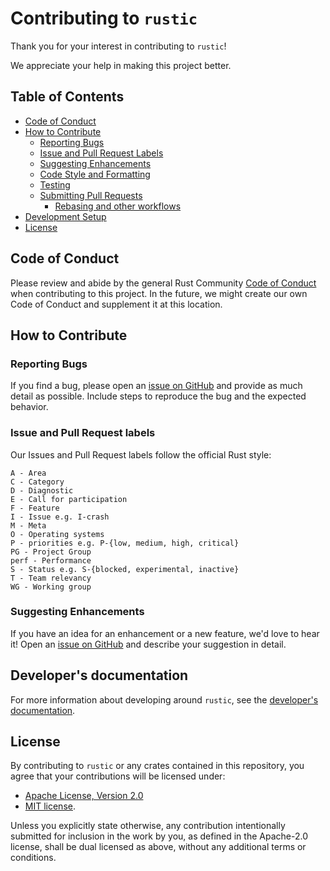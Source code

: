 # Contributing to `rustic`

Thank you for your interest in contributing to `rustic`!

We appreciate your help in making this project better.

## Table of Contents

- [Code of Conduct](#code-of-conduct)
- [How to Contribute](#how-to-contribute)
  - [Reporting Bugs](#reporting-bugs)
  - [Issue and Pull Request Labels](#issue-and-pull-request-labels)
  - [Suggesting Enhancements](#suggesting-enhancements)
  - [Code Style and Formatting](#code-style-and-formatting)
  - [Testing](#testing)
  - [Submitting Pull Requests](#submitting-pull-requests)
    - [Rebasing and other workflows](#rebasing-and-other-workflows)
- [Development Setup](#development-setup)
- [License](#license)

## Code of Conduct

Please review and abide by the general Rust Community
[Code of Conduct](https://www.rust-lang.org/policies/code-of-conduct) when
contributing to this project. In the future, we might create our own Code of
Conduct and supplement it at this location.

## How to Contribute

### Reporting Bugs

If you find a bug, please open an
[issue on GitHub](https://github.com/rustic-rs/rustic/issues/new/choose) and
provide as much detail as possible. Include steps to reproduce the bug and the
expected behavior.

### Issue and Pull Request labels

Our Issues and Pull Request labels follow the official Rust style:

```text
A - Area
C - Category
D - Diagnostic
E - Call for participation
F - Feature
I - Issue e.g. I-crash
M - Meta
O - Operating systems
P - priorities e.g. P-{low, medium, high, critical}
PG - Project Group
perf - Performance
S - Status e.g. S-{blocked, experimental, inactive}
T - Team relevancy
WG - Working group
```

### Suggesting Enhancements

If you have an idea for an enhancement or a new feature, we'd love to hear it!
Open an [issue on GitHub](https://github.com/rustic-rs/rustic/issues/new/choose)
and describe your suggestion in detail.

## Developer's documentation

For more information about developing around `rustic`, see the [developer's documentation](https://rustic.cli.rs/dev-docs/).

## License

By contributing to `rustic` or any crates contained in this repository, you
agree that your contributions will be licensed under:

- [Apache License, Version 2.0](https://raw.githubusercontent.com/rustic-rs/rustic/main/LICENSE-APACHE)
- [MIT license](https://raw.githubusercontent.com/rustic-rs/rustic/main/LICENSE-MIT).

Unless you explicitly state otherwise, any contribution intentionally submitted
for inclusion in the work by you, as defined in the Apache-2.0 license, shall be
dual licensed as above, without any additional terms or conditions.
